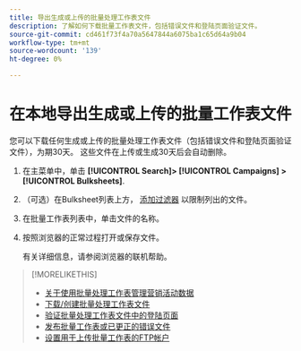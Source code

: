 ```yaml
---
title: 导出生成或上传的批量处理工作表文件
description: 了解如何下载批量工作表文件，包括错误文件和登陆页面验证文件。
source-git-commit: cd461f73f4a70a5647844a6075ba1c65d64a9b04
workflow-type: tm+mt
source-wordcount: '139'
ht-degree: 0%

---
```


# 在本地导出生成或上传的批量工作表文件

您可以下载任何生成或上传的批量处理工作表文件（包括错误文件和登陆页面验证文件），为期30天。 这些文件在上传或生成30天后会自动删除。

1. 在主菜单中，单击 **[!UICONTROL Search]> [!UICONTROL Campaigns] >[!UICONTROL Bulksheets]**.

1. （可选）在Bulksheet列表上方， [添加过滤器](/help/search-social-commerce/common-tasks/data-views/ad-hoc-settings/column-filter-apply-from-column-heading.md) 以限制列出的文件。

1. 在批量工作表列表中，单击文件的名称。

1. 按照浏览器的正常过程打开或保存文件。

   有关详细信息，请参阅浏览器的联机帮助。

>[!MORELIKETHIS]
>
>* [关于使用批量处理工作表管理营销活动数据](bulksheet-about.md)
>* [下载/创建批量处理工作表文件](/help/search-social-commerce/campaign-management/bulksheets/bulksheet-download.md)
>* [验证批量处理工作表文件中的登陆页面](bulksheet-validate-landing-pages.md)
>* [发布批量工作表或已更正的错误文件](bulksheet-post.md)
>* [设置用于上传批量工作表的FTP帐户](/help/search-social-commerce/campaign-management/bulksheets/bulksheet-ftp-account.md)


